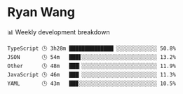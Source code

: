 # Ryan Wang

 <!-- waka-box start -->
📊 Weekly development breakdown
```text
TypeScript 🕓 3h28m ██████████████▏░░░░░░░░░░░░░ 50.8%
JSON       🕓 54m   ███▋░░░░░░░░░░░░░░░░░░░░░░░░ 13.2%
Other      🕓 48m   ███▎░░░░░░░░░░░░░░░░░░░░░░░░ 11.9%
JavaScript 🕓 46m   ███▏░░░░░░░░░░░░░░░░░░░░░░░░ 11.3%
YAML       🕓 43m   ██▉░░░░░░░░░░░░░░░░░░░░░░░░░ 10.5%
```
<!-- Powered by https://github.com/YouEclipse/waka-box-go . -->
<!-- waka-box end -->
